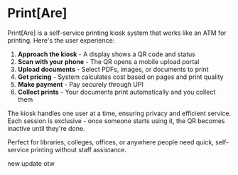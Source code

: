 # Print[Are]

Print[Are] is a self-service printing kiosk system that works like an ATM for printing. Here's the user experience:

1. **Approach the kiosk** - A display shows a QR code and status
2. **Scan with your phone** - The QR opens a mobile upload portal
3. **Upload documents** - Select PDFs, images, or documents to print
4. **Get pricing** - System calculates cost based on pages and print quality
5. **Make payment** - Pay securely through UPI
6. **Collect prints** - Your documents print automatically and you collect them

The kiosk handles one user at a time, ensuring privacy and efficient service. Each session is exclusive - once someone starts using it, the QR becomes inactive until they're done.

Perfect for libraries, colleges, offices, or anywhere people need quick, self-service printing without staff assistance.

new update otw

